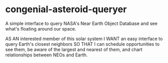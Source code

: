 # congenial-asteroid-queryer
A simple interface to query NASA's Near Earth Object Database and see what's floating around our space.


AS AN interested member of this solar system
I WANT an easy interface to query Earth's closest neighbors
SO THAT I can schedule opportunities to see them, be aware of the largest and nearest of them, and chart relationships between NEOs and Earth.